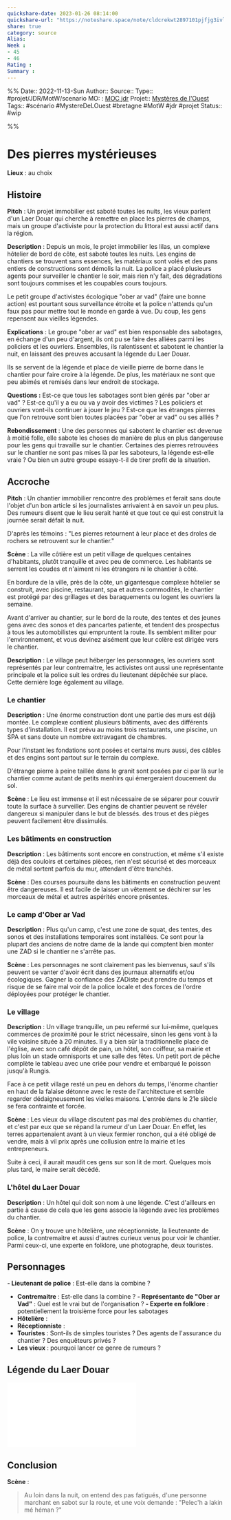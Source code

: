 ```yaml
---
quickshare-date: 2023-01-26 08:14:00
quickshare-url: "https://noteshare.space/note/cldcrekwt2897101pjfjg3ivll#HarUaDnz4JH9fTDselJpAiuIf9sANFPiwr1WCNMDkp0"
share: true 
category: source
Alias:
Week : 
- 45
- 46
Rating :
Summary : 
---
```

%%
Date:: 2022-11-13-Sun
Author::
Source:: 
Type:: #projet/JDR/MotW/scenario
MO: : [MOC jdr](MOC%20jeu%20de%20r%C3%B4le.md)
Projet:: [Mystères de l'Ouest](Myst%C3%A8res%20de%20l'Ouest.md)
Tags:: #scénario #MystereDeLOuest #bretagne #MotW #jdr #projet 
Status:: #wip 

%%
# Des pierres mystérieuses
**Lieux** : au choix

## Histoire

**Pitch** : 
Un projet immobilier est saboté toutes les nuits, les vieux parlent d'un Laer Douar qui cherche à remettre en place les pierres de champs, mais un groupe d'activiste pour la protection du littoral est aussi actif dans la région.

**Description** : 
Depuis un mois, le projet immobilier les lilas, un complexe hôtelier de bord de côte, est saboté toutes les nuits. Les engins de chantiers se trouvent sans essences, les matériaux sont volés et des pans entiers de constructions sont démolis la nuit. La police a placé plusieurs agents pour surveiller le chantier le soir, mais rien n'y fait, des dégradations sont toujours commises et les coupables cours toujours. 

Le petit groupe d'activistes écologique "ober ar vad" (faire une bonne action) est pourtant sous surveillance étroite et la police n'attends qu'un faux pas pour mettre tout le monde en garde à vue. Du coup, les gens repensent aux vieilles légendes.
 
**Explications** : 
Le groupe "ober ar vad" est bien responsable des sabotages, en échange d'un peu d'argent, ils ont pu se faire des alliées parmi les policiers et les ouvriers. Ensembles, ils ralentissent et sabotent le chantier la nuit, en laissant des preuves accusant la légende du Laer Douar.

Ils se servent de la légende et place de vieille pierre de borne dans le chantier pour faire croire à la légende. De plus, les matériaux ne sont que peu abimés et remisés dans leur endroit de stockage.

**Questions :** 
Est-ce que tous les sabotages sont bien gérés par "ober ar vad" ? Est-ce qu'il y a eu ou va y avoir des victimes ? Les policiers et ouvriers vont-ils continuer à jouer le jeu ? Est-ce que les étranges pierres que l'on retrouve sont bien toutes placées par "ober ar vad" ou ses alliés ?

**Rebondissement** : 
Une des personnes qui sabotent le chantier est devenue à moitié folle, elle sabote les choses de manière de plus en plus dangereuse pour les gens qui travaille sur le chantier.
Certaines des pierres retrouvées sur le chantier ne sont pas mises là par les saboteurs, la légende est-elle vraie ? Ou bien un autre groupe essaye-t-il de tirer profit de la situation.

## Accroche

**Pitch** :
Un chantier immobilier rencontre des problèmes et ferait sans doute l'objet d'un bon article si les journalistes arrivaient à en savoir un peu plus. Des rumeurs disent que le lieu serait hanté et que tout ce qui est construit la journée serait défait la nuit. 

D'après les témoins : "Les pierres retournent à leur place et des droles de rochers se retrouvent sur le chantier."

**Scène** : 
La ville côtière est un petit village de quelques centaines d'habitants, plutôt tranquille et avec peu de commerce. Les habitants se serrent les coudes et n'aiment ni les étrangers ni le chantier à côté.

En bordure de la ville, près de la côte, un gigantesque complexe hôtelier se construit, avec piscine, restaurant, spa et autres commodités, le chantier est protégé par des grillages et des baraquements ou logent les ouvriers la semaine. 

Avant d'arriver au chantier, sur le bord de la route, des tentes et des jeunes gens avec des sonos et des pancartes patiente, et tendent des prospectus à tous les automobilistes qui empruntent la route. Ils semblent militer pour l'environnement, et vous devinez aisément que leur colère est dirigée vers le chantier.

**Description** :
Le village peut héberger les personnages, les ouvriers sont représentés par leur contremaitre, les activistes ont aussi une représentante principale et la police suit les ordres du lieutenant dépêchée sur place. Cette dernière loge également au village.

### Le chantier

**Description** :
Une énorme construction dont une partie des murs est déjà montée. Le complexe contient plusieurs bâtiments, avec des différents types d'installation. Il est prévu au moins trois restaurants, une piscine, un SPA et sans doute un nombre extravagant de chambres.

Pour l'instant les fondations sont posées et certains murs aussi, des câbles et des engins sont partout sur le terrain du complexe. 

D'étrange pierre à peine taillée dans le granit sont posées par ci par là sur le chantier comme autant de petits menhirs qui émergeraient doucement du sol.

**Scène** : 
Le lieu est immense et il est nécessaire de se séparer pour couvrir toute la surface à surveiller. Des engins de chantier peuvent se révéler dangereux si manipuler dans le but de blessés. des trous et des pièges peuvent facilement être dissimulés.

### Les bâtiments en construction

**Description** :
Les bâtiments sont encore en construction, et même s'il existe déjà des couloirs et certaines pièces, rien n'est sécurisé et des morceaux de métal sortent parfois du mur, attendant d'être tranchés.

**Scène** : 
Des courses poursuite dans les bâtiments en construction peuvent être dangereuses. Il est facile de laisser un vêtement se déchirer sur les morceaux de métal et autres aspérités encore présentes.

### Le camp d'Ober ar Vad

**Description** :
Plus qu'un camp, c'est une zone de squat, des tentes, des sonos et des installations temporaires sont installées. Ce sont pour la plupart des anciens de notre dame de la lande qui comptent bien monter une ZAD si le chantier ne s'arrête pas.

**Scène** : 
Les personnages ne sont clairement pas les bienvenus, sauf s'ils peuvent se vanter d'avoir écrit dans des journaux alternatifs et/ou écologiques. Gagner la confiance des ZADiste peut prendre du temps et risque de se faire mal voir de la police locale et des forces de l'ordre déployées pour protéger le chantier.

### Le village 

**Description** :
Un village tranquille, un peu refermé sur lui-même, quelques commerces de proximité pour le strict nécessaire, sinon les gens vont à la vile voisine située à 20 minutes. Il y a bien sûr la traditionnelle place de l'église, avec son café dépôt de pain, un hôtel, son coiffeur, sa mairie et plus loin un stade omnisports et une salle des fêtes. Un petit port de pêche complète le tableau avec une criée pour vendre et embarqué le poisson jusqu'à Rungis.

Face à ce petit village resté un peu en dehors du temps, l'énorme chantier en haut de la falaise détonne avec le reste de l'architecture et semble regarder dédaigneusement les vielles maisons. L'entrée dans le 21e siècle se fera contrainte et forcée.

**Scène** : 
Les vieux du village discutent pas mal des problèmes du chantier, et c'est par eux que se répand la rumeur d'un Laer Douar. En effet, les terres appartenaient avant à un vieux fermier ronchon, qui a été obligé de vendre, mais à vil prix après une collusion entre la mairie et les entrepreneurs.

Suite à ceci, il aurait maudit ces gens sur son lit de mort. Quelques mois plus tard, le maire serait décédé.

### L'hôtel du Laer Douar

**Description** :
Un hôtel qui doit son nom à une légende. C'est d'ailleurs en partie à cause de cela que les gens associe la légende avec les problèmes du chantier.

**Scène** : 
On y trouve une hôtelière, une réceptionniste, la lieutenante de police, la contremaitre et aussi d'autres curieux venus pour voir le chantier. Parmi ceux-ci, une experte en folklore, une photographe, deux touristes.

## Personnages

 **- Lieutenant de police** : Est-elle dans la combine ?
 - **Contremaitre** : Est-elle dans la combine ?
 **- Représentante de "Ober ar Vad"** : Quel est le vrai but de l'organisation ?
 **- Experte en folklore** : potentiellement la troisième force pour les sabotages
 - **Hôtelière** : 
 - **Réceptionniste** : 
 - **Touristes** : Sont-ils de simples touristes ? Des agents de l'assurance du chantier ? Des enquêteurs privés ?
 - **Les vieux** : pourquoi lancer ce genre de rumeurs ?

## Légende du Laer Douar
![Laer Douar](Laer%20Douar.md)


## Conclusion
**Scène** : 

> Au loin dans la nuit, on entend des pas fatigués, d'une personne marchant en sabot sur la route, et une voix demande : "Pelec'h a lakin mé héman ?"
